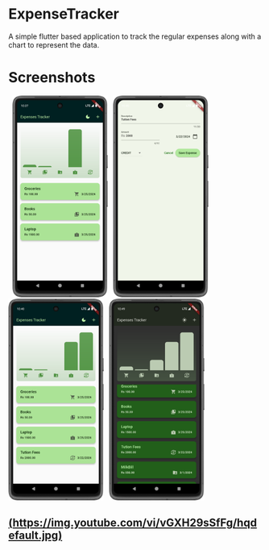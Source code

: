 # ExpenseTracker
A simple flutter based application to track the regular expenses along with a chart to represent the data.
# Screenshots
&nbsp; <img src="demo/expense1.png" height="400"> &nbsp; <img src="demo/expnse2.png" height="400">
&nbsp; <img src="demo/expense3.png" height="400"> &nbsp; <img src="demo/expense_dark.png" height="400">

[(https://img.youtube.com/vi/vGXH29sSfFg/hqdefault.jpg)](https://www.youtube.com/watch?v=vGXH29sSfFg)
---
